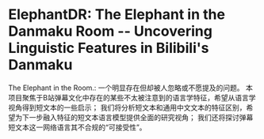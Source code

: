 # ElephantDR: The Elephant in the Danmaku Room -- Uncovering Linguistic Features in Bilibili's Danmaku

The Elephant in the Room.: 一个明显存在但却被人忽略或不愿提及的问题。
本项目聚焦于B站弹幕文化中存在的某些不太被注意到的语言学特征，希望从语言学视角得到短文本的一些启示；
我们将分析短文本和通用中文文本的特征区别，希望为下一步融入特征的短文本语言模型提供全面的研究视角；
我们还将探讨弹幕短文本这一网络语言其不合规的“可接受性”。
